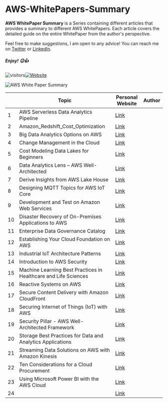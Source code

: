 # AWS-WhitePapers-Summary

**AWS WhitePaper Summary** is a Series containing different articles that provides a summary to different AWS WhitePapers. 
Each article covers the detailed guide on the entire WhitePaper from the author's perspective.

Feel free to make suggestions, I am open to any advice! You can reach me on [Twitter](https://twitter.com/adi_12_modi) or [LinkedIn](https://www.linkedin.com/in/adit-modi-2a4362191/).

##### Enjoy! 😉👍

![visitors](https://visitor-badge.glitch.me/badge?page_id=AditModi/AWS-WhitePapers-Summary)[![Website](https://img.shields.io/website?label=Dev.to&up_message=@aditmodi&url=https%3A%2F%2Fdev.to/aditmodi)](https://dev.to/aditmodi) 

![AWS White Paper Summary](https://user-images.githubusercontent.com/48589838/177525347-0dcf0c42-2a91-48d6-a848-24a8808743cf.jpg)



|               | Topic        | Personal Website | Author |
| ------------  | ------------ | ---------------- | ------ |
|  1 | AWS Serverless Data Analytics Pipeline |[ Link ]() | []()
|  2 | Amazon_Redshift_Cost_Optimization |[ Link ]() | []() 
|  3 | Big Data Analytics Options on AWS |[ Link ]() | []() 
|  4 | Change Management in the Cloud |[ Link ]() | []() 
|  5 | Cost Modeling Data Lakes for Beginners |[ Link ]() | []() 
|  6 | Data Analytics Lens – AWS Well-Architected |[ Link ]() | []() 
|  7 | Derive Insights from AWS Lake House |[ Link ]() | []() 
|  8 | Designing MQTT Topics for AWS IoT Core |[ Link ]() | []() 
|  9 | Development and Test on Amazon Web Services |[ Link ]() | []() 
| 10 | Disaster Recovery of On-Premises Applications to AWS |[ Link ]() | []() 
| 11 | Enterprise Data Governance Catalog |[ Link ]() | []() 
| 12 | Establishing Your Cloud Foundation on AWS |[ Link ]() | []() 
| 13 | Industrial IoT Architecture Patterns |[ Link ]() | []() 
| 14 | Introduction to AWS Security |[ Link ]() | []() 
| 15 | Machine Learning Best Practices in Healthcare and Life Sciences |[ Link ]() | []() 
| 16 | Reactive Systems on AWS |[ Link ]() | []() 
| 17 | Secure Content Delivery with Amazon CloudFront |[ Link ]() | []()  
| 18 | Securing Internet of Things (IoT) with AWS |[ Link ]() | []()  
| 19 | Security Pillar - AWS Well-Architected Framework |[ Link ]() | []()  
| 20 | Storage Best Practices for Data and Analytics Applications |[ Link ]() | []()  
| 21 | Streaming Data Solutions on AWS with Amazon Kinesis |[ Link ]() | []()  
| 22 | Ten Considerations for a Cloud Procurement |[ Link ]() | []()  
| 23 | Using Microsoft Power BI with the AWS Cloud |[ Link ]() | []()  
| 24 |  |[ Link ]() | []()  

